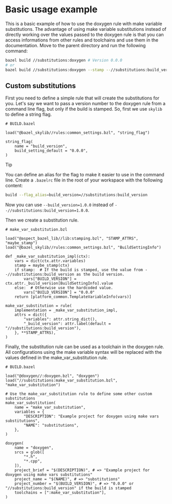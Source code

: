 # Basic usage example

This is a basic example of how to use the doxygen rule with make variable substitutions.
The advantage of using make variable substitutions instead of directly working over the values passed to the doxygen rule is that you can access informations from other rules and toolchains and use them in the documentation.
Move to the parent directory and run the following command:

```bash
bazel build //substitutions:doxygen # Version 0.0.0
# or
bazel build //substitutions:doxygen --stamp --//substitutions:build_version=1.0.0
```

## Custom substitutions

First you need to define a simple rule that will create the substitutions for you.
Let's say we want to pass a version number to the doxygen rule from a command line flag, but only if the build is stamped.
So, first we use `skylib` to define a string flag.

```bzl
# BUILD.bazel

load("@bazel_skylib//rules:common_settings.bzl", "string_flag")

string_flag(
    name = "build_version",
    build_setting_default = "0.0.0",
)
```

> [!TIP]  
> You can define an alias for the flag to make it easier to use in the command line.
> Create a `.bazelrc` file in the root of your workspace with the following content:
>
> ```bash
> build --flag_alias=build_version=//substitutions:build_version
> ```
>
> Now you can use `--build_version=1.0.0` instead of `--//substitutions:build_version=1.0.0`.

Then we create a substitution rule.

```bzl
# make_var_substitution.bzl

load("@aspect_bazel_lib//lib:stamping.bzl", "STAMP_ATTRS", "maybe_stamp")
load("@bazel_skylib//rules:common_settings.bzl", "BuildSettingInfo")

def _make_var_substitution_impl(ctx):
    vars = dict(ctx.attr.variables)
    stamp = maybe_stamp(ctx)
    if stamp:  # If the build is stamped, use the value from --//substitutions:build_version as the build version.
        vars["BUILD_VERSION"] = ctx.attr._build_version[BuildSettingInfo].value
    else:  # Otherwise use the hardcoded value.
        vars["BUILD_VERSION"] = "0.0.0"
    return [platform_common.TemplateVariableInfo(vars)]

make_var_substitution = rule(
    implementation = _make_var_substitution_impl,
    attrs = dict({
        "variables": attr.string_dict(),
        "_build_version": attr.label(default = "//substitutions:build_version"),
    }, **STAMP_ATTRS),
)
```

Finally, the substitution rule can be used as a toolchain in the doxygen rule.
All configurations using the make variable syntax will be replaced with the values defined in the make_var_substitution rule.

```bzl
# BUILD.bazel

load("@doxygen//:doxygen.bzl", "doxygen")
load("//substitutions:make_var_substitution.bzl", "make_var_substitution")

# Use the make_var_substitution rule to define some other custom substitutions
make_var_substitution(
    name = "make_var_substitution",
    variables = {
        "DESCRIPTION": "Example project for doxygen using make vars substitutions",
        "NAME": "substitutions",
    },
)

doxygen(
    name = "doxygen",
    srcs = glob([
        "*.h",
        "*.cpp",
    ]),
    project_brief = "$(DESCRIPTION)", # => "Example project for doxygen using make vars substitutions"
    project_name = "$(NAME)", # => "substitutions"
    project_number = "$(BUILD_VERSION)", # => "0.0.0" or "//substitutions:build_version" if the build is stamped
    toolchains = [":make_var_substitution"],
)
```
